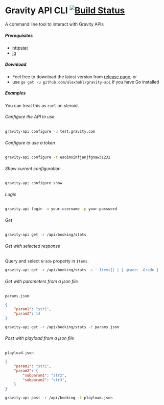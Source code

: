 # Gravity API CLI [![Build Status](https://travis-ci.org/alexhokl/gravity-api.svg?branch=master)](https://travis-ci.org/alexhokl/gravity-api)

A command line tool to interact with Gravity APIs

##### Prerequisites

- [httpstat](https://github.com/davecheney/httpstat)
- [jq](https://stedolan.github.io/jq)

##### Download

- Feel free to download the latest version from [release page](https://github.com/alexhokl/gravity-api/releases), or
- use `go get -u github.com/alexhokl/gravity-api` if you have Go installed

##### Examples

You can treat this as `curl` on steroid.

###### Configure the API to use

```sh
gravity-api configure -u test.gravity.com
```

###### Configure to use a token

```sh
gravity-api configure -t eaoimoinfjanjfgnaw31232
```

###### Show current configuration

```sh
gravity-api configure show
```

###### Login

```sh
gravity-api login -u your-username -p your-password
```

###### Get

```sh
gravity-api get -r /api/booking/stats
```

###### Get with selected response

Query and select `Grade` property in `Items`.

```sh
gravity-api get -r /api/booking/stats -s '.Items[] | { grade: .Grade }'
```

###### Get with parameters from a json file

`params.json`
```json
{
    "param1": "str1",
    "param2": 14
}
```

```sh
gravity-api get -r /api/booking/stats -f params.json
```

###### Post with playload from a json file

`playload.json`
```json
{
    "param1": "str1",
    "param2": {
        "subparam1": "str2",
        "subparam2": "str3",
    }
}
```

```sh
gravity-api post -r /api/booking -f playload.json
```
